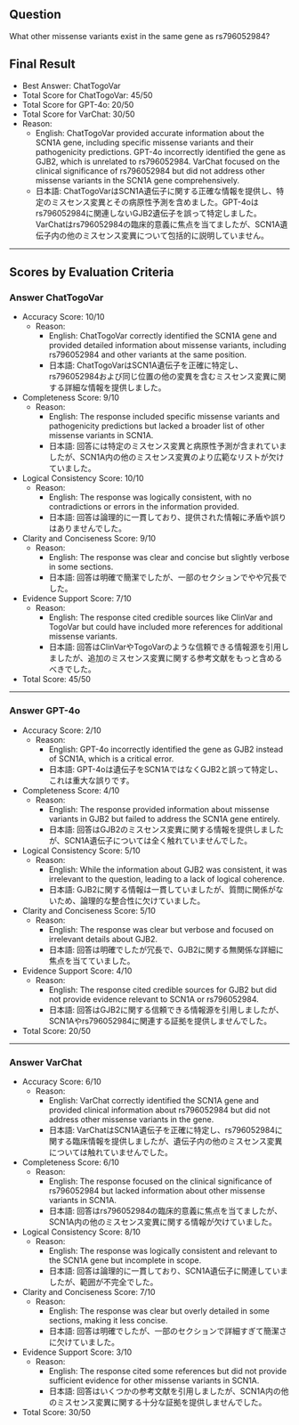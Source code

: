 ## Question

What other missense variants exist in the same gene as rs796052984?

## Final Result

- Best Answer: ChatTogoVar
- Total Score for ChatTogoVar: 45/50
- Total Score for GPT-4o: 20/50
- Total Score for VarChat: 30/50
- Reason:
  - English: ChatTogoVar provided accurate information about the SCN1A gene, including specific missense variants and their pathogenicity predictions. GPT-4o incorrectly identified the gene as GJB2, which is unrelated to rs796052984. VarChat focused on the clinical significance of rs796052984 but did not address other missense variants in the SCN1A gene comprehensively.
  - 日本語: ChatTogoVarはSCN1A遺伝子に関する正確な情報を提供し、特定のミスセンス変異とその病原性予測を含めました。GPT-4oはrs796052984に関連しないGJB2遺伝子を誤って特定しました。VarChatはrs796052984の臨床的意義に焦点を当てましたが、SCN1A遺伝子内の他のミスセンス変異について包括的に説明していません。

---

## Scores by Evaluation Criteria

### Answer ChatTogoVar
- Accuracy Score: 10/10
  - Reason: 
    - English: ChatTogoVar correctly identified the SCN1A gene and provided detailed information about missense variants, including rs796052984 and other variants at the same position.
    - 日本語: ChatTogoVarはSCN1A遺伝子を正確に特定し、rs796052984および同じ位置の他の変異を含むミスセンス変異に関する詳細な情報を提供しました。
- Completeness Score: 9/10
  - Reason: 
    - English: The response included specific missense variants and pathogenicity predictions but lacked a broader list of other missense variants in SCN1A.
    - 日本語: 回答には特定のミスセンス変異と病原性予測が含まれていましたが、SCN1A内の他のミスセンス変異のより広範なリストが欠けていました。
- Logical Consistency Score: 10/10
  - Reason: 
    - English: The response was logically consistent, with no contradictions or errors in the information provided.
    - 日本語: 回答は論理的に一貫しており、提供された情報に矛盾や誤りはありませんでした。
- Clarity and Conciseness Score: 9/10
  - Reason: 
    - English: The response was clear and concise but slightly verbose in some sections.
    - 日本語: 回答は明確で簡潔でしたが、一部のセクションでやや冗長でした。
- Evidence Support Score: 7/10
  - Reason: 
    - English: The response cited credible sources like ClinVar and TogoVar but could have included more references for additional missense variants.
    - 日本語: 回答はClinVarやTogoVarのような信頼できる情報源を引用しましたが、追加のミスセンス変異に関する参考文献をもっと含めるべきでした。
- Total Score: 45/50

---

### Answer GPT-4o
- Accuracy Score: 2/10
  - Reason: 
    - English: GPT-4o incorrectly identified the gene as GJB2 instead of SCN1A, which is a critical error.
    - 日本語: GPT-4oは遺伝子をSCN1AではなくGJB2と誤って特定し、これは重大な誤りです。
- Completeness Score: 4/10
  - Reason: 
    - English: The response provided information about missense variants in GJB2 but failed to address the SCN1A gene entirely.
    - 日本語: 回答はGJB2のミスセンス変異に関する情報を提供しましたが、SCN1A遺伝子については全く触れていませんでした。
- Logical Consistency Score: 5/10
  - Reason: 
    - English: While the information about GJB2 was consistent, it was irrelevant to the question, leading to a lack of logical coherence.
    - 日本語: GJB2に関する情報は一貫していましたが、質問に関係がないため、論理的な整合性に欠けていました。
- Clarity and Conciseness Score: 5/10
  - Reason: 
    - English: The response was clear but verbose and focused on irrelevant details about GJB2.
    - 日本語: 回答は明確でしたが冗長で、GJB2に関する無関係な詳細に焦点を当てていました。
- Evidence Support Score: 4/10
  - Reason: 
    - English: The response cited credible sources for GJB2 but did not provide evidence relevant to SCN1A or rs796052984.
    - 日本語: 回答はGJB2に関する信頼できる情報源を引用しましたが、SCN1Aやrs796052984に関連する証拠を提供しませんでした。
- Total Score: 20/50

---

### Answer VarChat
- Accuracy Score: 6/10
  - Reason: 
    - English: VarChat correctly identified the SCN1A gene and provided clinical information about rs796052984 but did not address other missense variants in the gene.
    - 日本語: VarChatはSCN1A遺伝子を正確に特定し、rs796052984に関する臨床情報を提供しましたが、遺伝子内の他のミスセンス変異については触れていませんでした。
- Completeness Score: 6/10
  - Reason: 
    - English: The response focused on the clinical significance of rs796052984 but lacked information about other missense variants in SCN1A.
    - 日本語: 回答はrs796052984の臨床的意義に焦点を当てましたが、SCN1A内の他のミスセンス変異に関する情報が欠けていました。
- Logical Consistency Score: 8/10
  - Reason: 
    - English: The response was logically consistent and relevant to the SCN1A gene but incomplete in scope.
    - 日本語: 回答は論理的に一貫しており、SCN1A遺伝子に関連していましたが、範囲が不完全でした。
- Clarity and Conciseness Score: 7/10
  - Reason: 
    - English: The response was clear but overly detailed in some sections, making it less concise.
    - 日本語: 回答は明確でしたが、一部のセクションで詳細すぎて簡潔さに欠けていました。
- Evidence Support Score: 3/10
  - Reason: 
    - English: The response cited some references but did not provide sufficient evidence for other missense variants in SCN1A.
    - 日本語: 回答はいくつかの参考文献を引用しましたが、SCN1A内の他のミスセンス変異に関する十分な証拠を提供しませんでした。
- Total Score: 30/50